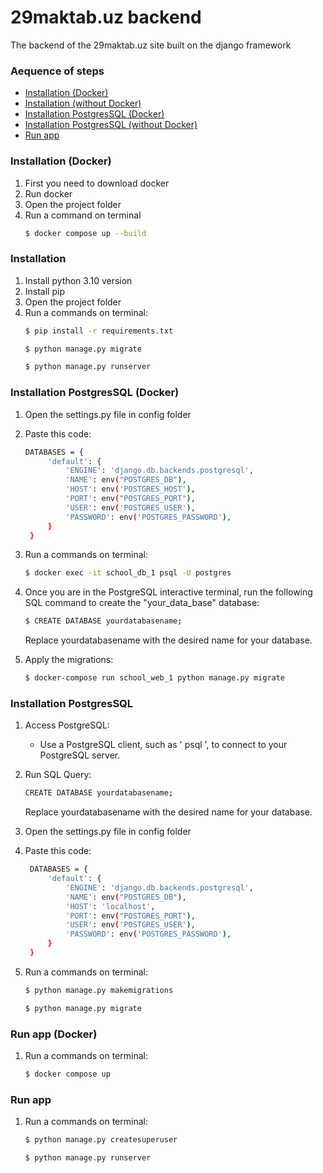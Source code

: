
# 29maktab.uz backend
The backend of the 29maktab.uz site built on the django framework

### Aequence of steps
- [Installation (Docker)](#installation-docker)
- [Installation (without Docker)](#installation)
- [Installation PostgresSQL (Docker)](#installation-postgressql-docker)
- [Installation PostgresSQL (without Docker)](#installation-postgressql)
- [Run app](#run-app)


### Installation (Docker)
1. First you need to download docker
2. Run docker
3. Open the project folder
4. Run a command on terminal
    ```bash 
    $ docker compose up --build
    ```
### Installation
1. Install python 3.10 version
2. Install pip
3. Open the project folder
4. Run a commands on terminal:
    ```bash 
    $ pip install -r requirements.txt
    ```
    ```bash
    $ python manage.py migrate
    ```
    ```bash
    $ python manage.py runserver
    ```
### Installation PostgresSQL (Docker)
1. Open the settings.py file in config folder
2. Paste this code:
   ```bash
   DATABASES = {
        'default': {
            'ENGINE': 'django.db.backends.postgresql',
            'NAME': env("POSTGRES_DB"),
            'HOST': env('POSTGRES_HOST'),
            'PORT': env("POSTGRES_PORT"),
            'USER': env('POSTGRES_USER'),
            'PASSWORD': env('POSTGRES_PASSWORD'),
        }
    }
   ```
4. Run a commands on terminal:
   ```bash
   $ docker exec -it school_db_1 psql -U postgres
   ```
5. Once you are in the PostgreSQL interactive terminal, run the following SQL command to create the "your_data_base" database:
   ```bash
   $ CREATE DATABASE yourdatabasename;
   ```
   Replace yourdatabasename with the desired name for your database.

6. Apply the migrations:
   ```bash
   $ docker-compose run school_web_1 python manage.py migrate
   ```
### Installation PostgresSQL
1. Access PostgreSQL:
   * Use a PostgreSQL client, such as ' psql ', to connect to your PostgreSQL server.
     
2. Run SQL Query:
   ```bash
   CREATE DATABASE yourdatabasename;
   ```
   Replace yourdatabasename with the desired name for your database.
   
4. Open the settings.py file in config folder

5. Paste this code:
   ```bash
    DATABASES = {
        'default': {
            'ENGINE': 'django.db.backends.postgresql',
            'NAME': env("POSTGRES_DB"),
            'HOST': 'localhost',
            'PORT': env("POSTGRES_PORT"),
            'USER': env('POSTGRES_USER'),
            'PASSWORD': env('POSTGRES_PASSWORD'),
        }
    }
   ```
   
6. Run a commands on terminal:
   ```bash
   $ python manage.py makemigrations
   ```
   ```bash
   $ python manage.py migrate
   ```

### Run app (Docker)
1. Run a commands on terminal:
   ```bash
   $ docker compose up
   ```

### Run app
1. Run a commands on terminal:
   ```bash
   $ python manage.py createsuperuser
   ```
   ```bash
   $ python manage.py runserver
   ```
